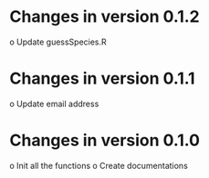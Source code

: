 # Changes in version 0.1.2

  o Update guessSpecies.R
  
# Changes in version 0.1.1

  o Update email address

# Changes in version 0.1.0

  o Init all the functions
  o Create documentations
